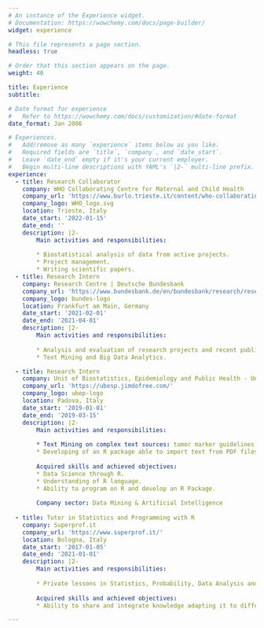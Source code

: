 ```yaml
---
# An instance of the Experience widget.
# Documentation: https://wowchemy.com/docs/page-builder/
widget: experience

# This file represents a page section.
headless: true

# Order that this section appears on the page.
weight: 40

title: Experience
subtitle:

# Date format for experience
#   Refer to https://wowchemy.com/docs/customization/#date-format
date_format: Jan 2006

# Experiences.
#   Add/remove as many `experience` items below as you like.
#   Required fields are `title`, `company`, and `date_start`.
#   Leave `date_end` empty if it's your current employer.
#   Begin multi-line descriptions with YAML's `|2-` multi-line prefix.
experience:
  - title: Research Collaborator
    company: WHO Collaborating Centre for Maternal and Child Health
    company_url: 'https://www.burlo.trieste.it/content/who-collaborating-centre-maternal-and-child-health'
    company_logo: WHO_logo.svg
    location: Trieste, Italy
    date_start: '2022-01-15'
    date_end: ''
    description: |2-
        Main activities and responsibilities:
        
        * Biostatistical analysis of data from active projects.
        * Project management.
        * Writing scientific papers.
  - title: Research Intern
    company: Research Centre | Deutsche Bundesbank
    company_url: 'https://www.bundesbank.de/en/bundesbank/research/research-centre'
    company_logo: bundes-logo
    location: Frankfurt am Main, Germany
    date_start: '2021-02-01'
    date_end: '2021-04-01'
    description: |2-
        Main activities and responsibilities:
        
        * Analysis and evaluation of research projects and recent publications.
        * Text Mining and Big Data Analytics.

  - title: Research Intern
    company: Unit of Biostatistics, Epidemiology and Public Health - University of Padova
    company_url: 'https://ubesp.jimdofree.com/'
    company_logo: ubep-logo
    location: Padova, Italy
    date_start: '2019-01-01'
    date_end: '2019-03-15'
    description: |2-
        Main activities and responsibilities:
        
        * Text Mining on complex text sources: tumor marker guidelines. 
        * Developing of an R package able to import text from PDF files.
        
        Acquired skills and achieved objectives:
        * Data Science through R. 
        * Understanding of R language. 
        * Ability to program on R and develop an R Package.
        
        Company sector: Data Mining & Artificial Intelligence
        
  - title: Tutor in Statistics and Programming with R
    company: Superprof.it
    company_url: 'https://www.superprof.it/'
    location: Bologna, Italy
    date_start: '2017-01-05'
    date_end: '2021-01-01'
    description: |2-
        Main activities and responsibilities:
        
        * Private lessons in Statistics, Probability, Data Analysis and Programming with R for undergraduate students of Bachelor's and Master's Degree Courses.
        
        Acquired skills and achieved objectives:
        * Ability to share and integrate knowledge adapting it to different contexts and study paths.

---
```

